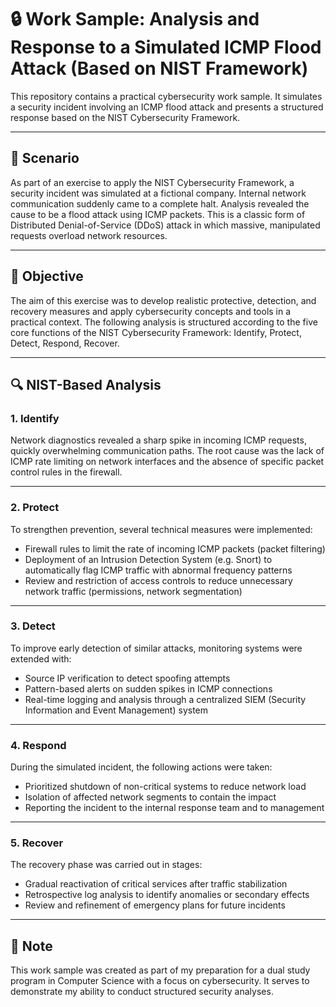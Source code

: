 # 🔒 Work Sample: Analysis and Response to a Simulated ICMP Flood Attack (Based on NIST Framework)

This repository contains a practical cybersecurity work sample. It simulates a security incident involving an ICMP flood attack and presents a structured response based on the NIST Cybersecurity Framework.

---

## 📘 Scenario

As part of an exercise to apply the NIST Cybersecurity Framework, a security incident was simulated at a fictional company. Internal network communication suddenly came to a complete halt. Analysis revealed the cause to be a flood attack using ICMP packets. This is a classic form of Distributed Denial-of-Service (DDoS) attack in which massive, manipulated requests overload network resources.

---

## 🎯 Objective

The aim of this exercise was to develop realistic protective, detection, and recovery measures and apply cybersecurity concepts and tools in a practical context. The following analysis is structured according to the five core functions of the NIST Cybersecurity Framework: Identify, Protect, Detect, Respond, Recover.

---

## 🔍 NIST-Based Analysis

### 1. Identify

Network diagnostics revealed a sharp spike in incoming ICMP requests, quickly overwhelming communication paths. The root cause was the lack of ICMP rate limiting on network interfaces and the absence of specific packet control rules in the firewall.

---

### 2. Protect

To strengthen prevention, several technical measures were implemented:

- Firewall rules to limit the rate of incoming ICMP packets (packet filtering)
- Deployment of an Intrusion Detection System (e.g. Snort) to automatically flag ICMP traffic with abnormal frequency patterns
- Review and restriction of access controls to reduce unnecessary network traffic (permissions, network segmentation)

---

### 3. Detect

To improve early detection of similar attacks, monitoring systems were extended with:

- Source IP verification to detect spoofing attempts
- Pattern-based alerts on sudden spikes in ICMP connections
- Real-time logging and analysis through a centralized SIEM (Security Information and Event Management) system

---

### 4. Respond

During the simulated incident, the following actions were taken:

- Prioritized shutdown of non-critical systems to reduce network load
- Isolation of affected network segments to contain the impact
- Reporting the incident to the internal response team and to management

---

### 5. Recover

The recovery phase was carried out in stages:

- Gradual reactivation of critical services after traffic stabilization
- Retrospective log analysis to identify anomalies or secondary effects
- Review and refinement of emergency plans for future incidents

---


## 📝 Note

This work sample was created as part of my preparation for a dual study program in Computer Science with a focus on cybersecurity. It serves to demonstrate my ability to conduct structured security analyses.

